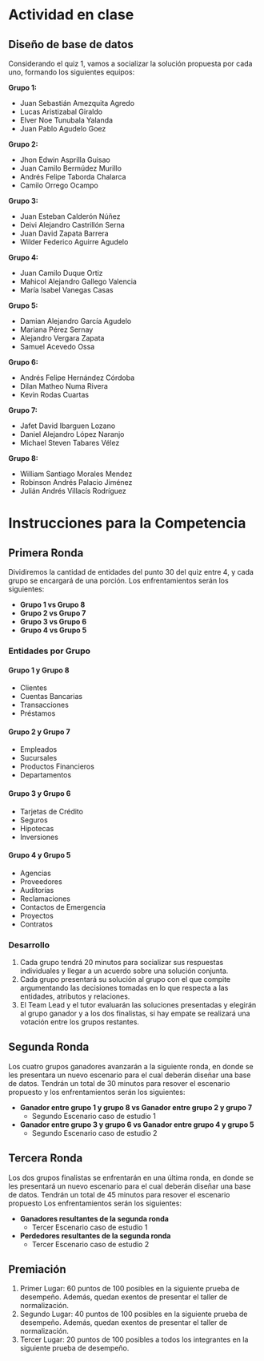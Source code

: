 # Actividad en clase

## Diseño de base de datos

Considerando el quiz 1, vamos a socializar la solución propuesta por cada uno, formando los siguientes equipos:

**Grupo 1:**
- Juan Sebastián Amezquita Agredo
- Lucas Aristizabal Giraldo
- Elver Noe Tunubala Yalanda
- Juan Pablo Agudelo Goez

**Grupo 2:**
- Jhon Edwin Asprilla Guisao
- Juan Camilo Bermúdez Murillo
- Andrés Felipe Taborda Chalarca
- Camilo Orrego Ocampo

**Grupo 3:**
- Juan Esteban Calderón Núñez
- Deivi Alejandro Castrillón Serna
- Juan David Zapata Barrera
- Wilder Federico Aguirre Agudelo

**Grupo 4:**
- Juan Camilo Duque Ortiz
- Mahicol Alejandro Gallego Valencia
- María Isabel Vanegas Casas

**Grupo 5:**
- Damian Alejandro García Agudelo
- Mariana Pérez Sernay
- Alejandro Vergara Zapata
- Samuel Acevedo Ossa

**Grupo 6:**
- Andrés Felipe Hernández Córdoba
- Dilan Matheo Numa Rivera
- Kevin Rodas Cuartas

**Grupo 7:**
- Jafet David Ibarguen Lozano
- Daniel Alejandro López Naranjo
- Michael Steven Tabares Vélez

**Grupo 8:**
- William Santiago Morales Mendez
- Robinson Andrés Palacio Jiménez
- Julián Andrés Villacís Rodríguez

# Instrucciones para la Competencia

## Primera Ronda

Dividiremos la cantidad de entidades del punto 30 del quiz entre 4, y cada grupo se encargará de una porción. Los enfrentamientos serán los siguientes:

- **Grupo 1 vs Grupo 8**
- **Grupo 2 vs Grupo 7**
- **Grupo 3 vs Grupo 6**
- **Grupo 4 vs Grupo 5**

### Entidades por Grupo

#### Grupo 1 y Grupo 8

- Clientes
- Cuentas Bancarias
- Transacciones
- Préstamos

#### Grupo 2 y Grupo 7

- Empleados
- Sucursales
- Productos Financieros
- Departamentos

#### Grupo 3 y Grupo 6

- Tarjetas de Crédito
- Seguros
- Hipotecas
- Inversiones

#### Grupo 4 y Grupo 5

- Agencias
- Proveedores
- Auditorías
- Reclamaciones
- Contactos de Emergencia
- Proyectos
- Contratos

### Desarrollo

1. Cada grupo tendrá 20 minutos para socializar sus respuestas individuales y llegar a un acuerdo sobre una solución conjunta.
2. Cada grupo presentará su solución al grupo con el que compite argumentando las decisiones tomadas en lo que respecta a las entidades, atributos y relaciones.
3. El Team Lead y el tutor evaluarán las soluciones presentadas y elegirán al grupo ganador y a los dos finalistas, si hay empate se realizará una votación entre los grupos restantes.

## Segunda Ronda

Los cuatro grupos ganadores avanzarán a la siguiente ronda, en donde se les presentara un nuevo escenario para el cual deberán diseñar una base de datos. Tendrán un total de 30 minutos para resover el escenario propuesto y los enfrentamientos serán los siguientes:

- **Ganador entre grupo 1 y grupo 8 vs Ganador entre grupo 2 y grupo 7** 
    - Segundo Escenario caso de estudio 1
- **Ganador entre grupo 3 y grupo 6 vs Ganador entre grupo 4 y grupo 5**
    - Segundo Escenario caso de estudio 2

## Tercera Ronda

Los dos grupos finalistas se enfrentarán en una última ronda, en donde se les presentará un nuevo escenario para el cual deberán diseñar una base de datos. Tendrán un total de 45 minutos para resover el escenario propuesto Los enfrentamientos serán los siguientes:

- **Ganadores resultantes de la segunda ronda**
    - Tercer Escenario caso de estudio 1
- **Perdedores resultantes de la segunda ronda**
    - Tercer Escenario caso de estudio 2

## Premiación

1. Primer Lugar: 60 puntos de 100 posibles en la siguiente prueba de desempeño. Además, quedan exentos de presentar el taller de normalización.
2. Segundo Lugar: 40 puntos de 100 posibles en la siguiente prueba de desempeño. Además, quedan exentos de presentar el taller de normalización.
3. Tercer Lugar: 20 puntos de 100 posibles a todos los integrantes en la siguiente prueba de desempeño.


